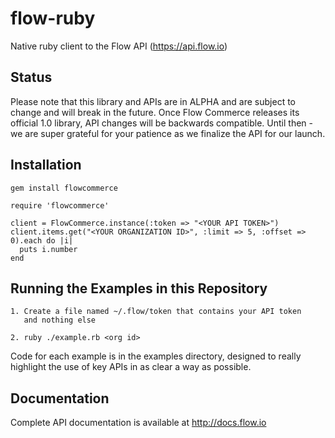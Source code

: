 # flow-ruby

Native ruby client to the Flow API (https://api.flow.io)

## Status

Please note that this library and APIs are in ALPHA and are subject to
change and will break in the future. Once Flow Commerce releases its
official 1.0 library, API changes will be backwards compatible. Until
then - we are super grateful for your patience as we finalize the API
for our launch.

## Installation

    gem install flowcommerce

    require 'flowcommerce'

    client = FlowCommerce.instance(:token => "<YOUR API TOKEN>")
    client.items.get("<YOUR ORGANIZATION ID>", :limit => 5, :offset => 0).each do |i|
      puts i.number
    end
     

## Running the Examples in this Repository

    1. Create a file named ~/.flow/token that contains your API token
       and nothing else

    2. ruby ./example.rb <org id>

Code for each example is in the examples directory, designed to really
highlight the use of key APIs in as clear a way as possible.


## Documentation

Complete API documentation is available at http://docs.flow.io
